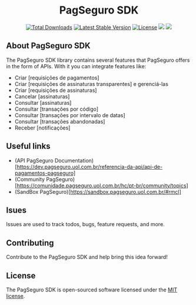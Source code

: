 <p align="center">
   <h1 align="center">PagSeguro SDK</h1>
</p>

<p align="center">
   <a href="https://packagist.org/packages/life-code/pagseguro-sdk"><img src="https://poser.pugx.org/life-code/pagseguro-sdk/d/total.svg" alt="Total Downloads"></a>
   <a href="https://packagist.org/packages/life-code/pagseguro-sdk"><img src="https://poser.pugx.org/life-code/pagseguro-sdk/v/stable.svg" alt="Latest Stable Version"></a>
   <a href="https://packagist.org/packages/life-code/pagseguro-sdk"><img src="https://poser.pugx.org/life-code/pagseguro-sdk/license.svg" alt="License"></a>
   <a href="https://codeclimate.com/github/life-code/pagseguro-sdk/maintainability"><img src="https://api.codeclimate.com/v1/badges/b889d75e5aa75226ffbb/maintainability" /></a>
   <a href="https://codeclimate.com/github/life-code/pagseguro-sdk/test_coverage"><img src="https://api.codeclimate.com/v1/badges/b889d75e5aa75226ffbb/test_coverage" /></a>
</p>


## About PagSeguro SDK

The PagSeguro SDK library contains several features that PagSeguro offers in the form of APIs. With it you can integrate features like:

- Criar [requisições de pagamentos]
- Criar [requisições de assinaturas transparentes] e gerenciá-las
- Criar [requisições de assinaturas]
- Cancelar [assinaturas]
- Consultar [assinaturas]
- Consultar [transações por código]
- Consultar [transações por intervalo de datas]
- Consultar [transações abandonadas]
- Receber [notificações]


## Useful links
- (API PagSeguro Documentation)[https://dev.pagseguro.uol.com.br/referencia-da-api/api-de-pagamentos-pagseguro]
- (Community PagSeguro)[https://comunidade.pagseguro.uol.com.br/hc/pt-br/community/topics]
- (SandBox PagSeguro)[https://sandbox.pagseguro.uol.com.br/#rmcl]


## Isues
Issues are used to track todos, bugs, feature requests, and more.


## Contributing
Contribute to the PagSeguro SDK and help bring this idea forward!


## License
The PagSeguro SDK is open-sourced software licensed under the [MIT license](http://opensource.org/licenses/MIT).
